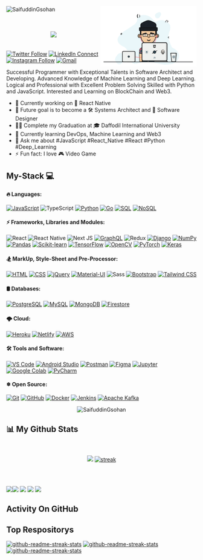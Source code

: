 <!--
✨ SaiaN ✨
-->

<a href="https://saifuddingsohan.github.io/me/"><img width="255" align="right" src="https://github.com/SaifuddinGsohan/S.-M.-Sohan/blob/main/gif/web4.gif"></a>
<p align="left"> <img src="https://komarev.com/ghpvc/?username=SaifuddinGsohan&label=Profile%20views&color=0e75b6&style=flat" alt="SaifuddinGsohan" /> </p>

# <a href="https://saifuddingsohan.github.io/me/"><p align='center'><img src="https://readme-typing-svg.herokuapp.com?color=fff53a&size=25&center=true&vCenter=true&width=433&height=75&lines=I%27m+S.+M.+SOHAN;Software+Developer;%40SaifuddinGsohan"></p></a>


[![Twitter Follow](https://img.shields.io/badge/%20-Follow-black?color=14171A&labelColor=37474f&logo=twitter&logoColor=4fc3f7)](https://twitter.com/SaifuddinTsohan)
[![LinkedIn Connect](https://img.shields.io/badge/%20-Connect-black?color=14171A&labelColor=212121&logo=linkedin&logoColor=ffcc80)](https://www.linkedin.com/in/saifuddin-sohan)
[![Instagram Follow](https://img.shields.io/badge/%20-Follow-black?color=14171A&labelColor=d81b60&logo=instagram&logoColor=ffffff)](https://www.instagram.com/saifuddin_sohan/)
[![Gmail](https://img.shields.io/badge/%20-Send%20Mail-black?color=14171A&labelColor=ef5350&logo=gmail&logoColor=ffffff)](mailto:sm.sohan586@gmail.com?subject=From%20GitHub&cc=sm.sohan586@gmail.com&body=Hi,%20there.%20Found%20you%20from%20GitHub.)

Successful Programmer with Exceptional Talents in Software Architect and Developing. Advanced Knowledge of Machine Learning and Deep Learning. Logical and Professional with Excellent Problem Solving Skilled with Python and JavaScript. Interested and Learning on BlockChain and Web3.

- 🔭 Currently working on 💼 React Native
- 🎯 Future goal is to become a 🛠️ Systems Architect and 🎨 Software Designer
- 👨‍🎓 Complete my Graduation at 🎓 Daffodil International University
- 🌱 Currently learning DevOps, Machine Learning and Web3
- 💬 Ask me about #JavaScript #React_Native #React #Python #Deep_Learning
- ⚡ Fun fact: I love 🎮 Video Game 

## My-Stack 💻

#### 🔥 Languages: 
<a href="https://github.com/search?q=user%SaifuddinGsohan+is%3Arepo+language%3Ajavascript"><img alt="JavaScript" src="https://img.shields.io/badge/JavaScript%20-%23F7DF1E.svg?logo=javascript&logoColor=black"></a>
![TypeScript](https://img.shields.io/badge/typescript-%23007ACC.svg?style=flat-square&logo=typescript&logoColor=white)
<a href="https://github.com/search?q=user%SaifuddinGsohan+is%3Arepo+language%3Apython"><img alt="Python" src="https://img.shields.io/badge/Python%20-%2314354C.svg?logo=python&logoColor=white"></a>
<a href="https://github.com/search?q=user%SaifuddinGsohan+is%3Arepo+language%3Ago"><img alt="Go" src="https://img.shields.io/badge/Go-00ADD8?logo=go&logoColor=white"></a>
<a href="https://github.com/search?q=user%SaifuddinGsohan+is%3Arepo+language%3Asql"><img alt="SQL" src="https://img.shields.io/badge/SQL%20-%23025E8C.svg?logo=amazon-dynamodb&logoColor=white"></a>
<a href="https://github.com/search?q=user%SaifuddinGsohan+is%3Arepo+language%3Anosql"><img alt="NoSQL" src="https://img.shields.io/badge/NoSQL-23025E?logo=nosql&logoColor=white"></a>
<br>

#### ⚡ Frameworks, Libraries and Modules:  
![React](https://img.shields.io/badge/react-%2320232a.svg?style=flat-square&logo=react&logoColor=%2361DAFB)
![React Native](https://img.shields.io/badge/react_native-%2320232a.svg?style=flat-square&logo=react&logoColor=%2361DAFB)
![Next JS](https://img.shields.io/badge/Next-black?style=flat-square&logo=next.js&logoColor=white)
<a href="#"><img alt="GraphQL" src="https://img.shields.io/badge/GraphQL-%23E434AA.svg?logo=graphql&logoColor=white"></a>
![Redux](https://img.shields.io/badge/redux-%23593d88.svg?style=flat-square&logo=redux&logoColor=white)
<a href="#"><img alt="Django" src="https://img.shields.io/badge/Django%20-%2325A162.svg?logo=django&logoColor=white"></a>
<a href="#"><img alt="NumPy" src="https://img.shields.io/badge/Numpy%20-%23013243.svg?logo=numpy&logoColor=white"></a>
<a href="#"><img alt="Pandas" src="https://img.shields.io/badge/Pandas%20-%23150458.svg?logo=pandas&logoColor=white"></a>
<a href="#"><img alt="Scikit-learn" src="https://img.shields.io/badge/Scikit-learn%20-%2320232a.svg?logo=scikit-learn&logoColor=%2361DAFB"></a>
<a href="#"><img alt="TensorFlow" src="https://img.shields.io/badge/TensorFlow-%23FF6F00.svg?logo=tensorflow&logoColor=white"></a>
<a href="#"><img alt="OpenCV" src="https://img.shields.io/badge/OpenCV-%23FF6F61.svg?logo=opencv&logoColor=white"></a>
<a href="#"><img alt="PyTorch" src="https://img.shields.io/badge/PyTorch-%23EE4C2C.svg?logo=pytorch&logoColor=white"></a>
<a href="#"><img alt="Keras" src="https://img.shields.io/badge/Keras-%23D00000.svg?logo=keras&logoColor=white"></a>
<br>

#### 🏂 MarkUp, Style-Sheet and Pre-Processor:
<a href="https://github.com/search?q=user%SaifuddinGsohan+is%3Arepo+language%3Ahtml"><img alt="HTML" src="https://img.shields.io/badge/HTML%20-%23E34F26.svg?logo=html5&logoColor=white"></a> 
<a href="https://github.com/search?q=user%SaifuddinGsohan+is%3Arepo+language%3Acss"><img alt="CSS" src="https://img.shields.io/badge/CSS%20-%231572B6.svg?logo=css3&logoColor=white"></a>
<a href="#"><img alt="jQuery" src="https://img.shields.io/badge/jQuery-%230769AD.svg?logo=jquery&logoColor=white"></a>
<a href="#"><img alt="Material-UI" src="https://img.shields.io/badge/Material--UI-%230081CB.svg?logo=material-ui&logoColor=white"></a>
![Sass](https://img.shields.io/twitter/url?label=Sass&logo=sass&style=social&url=https%3A%2F%2Fgithub.com%2Fruhulaminparvez%2F)
<a href="#"><img alt="Bootstrap" src="https://img.shields.io/badge/Bootstrap-5C2D91?logo=bootstrap&logoColor=white"></a>
<a href="#"><img alt="Tailwind CSS" src="https://img.shields.io/badge/Tailwind_CSS-%231a202c.svg?logo=tailwind-css&logoColor=38b2ac"></a>
<br>

#### 🛢 Databases:
<a href="#"><img alt="PostgreSQL" src ="https://img.shields.io/badge/PostgreSQL-%23316192.svg?logo=postgresql&logoColor=white"></a>
<a href="#"><img alt="MySQL" src="https://img.shields.io/badge/MySQL-%2300f.svg?logo=mysql&logoColor=white"></a>
<a href="#"><img alt="MongoDB" src ="https://img.shields.io/badge/MongoDB-%234ea94b.svg?logo=mongodb&logoColor=white"></a>
<a href="#"><img alt="Firestore" src="https://img.shields.io/badge/Firestore-%23FF5733.svg?logo=firebase&logoColor=white"></a>
<br>

#### 🌩 Cloud:
<a href="#"><img alt="Heroku" src="https://img.shields.io/badge/Heroku%20-%23430098.svg?logo=heroku&logoColor=white"></a>
<a href="#"><img alt="Netlify" src="https://img.shields.io/badge/-Netlify-E8E8E8?logo=Netlify&logoColor=black"></a>
<a href="#"><img alt="AWS" src="https://img.shields.io/badge/AWS-%23FF9900.svg?logo=amazon-aws&logoColor=white"></a>
<br>

#### 🛠 Tools and Software: 
<a href="#"><img alt="VS Code" src="https://img.shields.io/badge/VS%20Code-0078d7.svg?logo=visual-studio-code&logoColor=white"></a>
<a href="#"><img alt="Android Studio" src="https://img.shields.io/badge/Android%20Studio-008678.svg?logo=android-studio&logoColor=white"></a>
<a href="#"><img alt="Postman" src="https://img.shields.io/badge/Postman-FF6C37?logo=postman&logoColor=white"></a>
<a href="#"><img alt="Figma" src="https://img.shields.io/badge/Figma-%23F24E1E.svg?logo=figma&logoColor=white"></a>
<a href="#"><img alt="Jupyter" src="https://img.shields.io/badge/Jupyter%20-%23F37626.svg?logo=Jupyter&logoColor=white"></a>
<a href="#"><img alt="Google Colab" src="https://img.shields.io/badge/Google%20Colab-%23F9AB00.svg?logo=google-colab&logoColor=white"></a>
<a href="#"><img alt="PyCharm" src="https://img.shields.io/badge/PyCharm-18A497?logo=PyCharm&logoColor=white"></a>
<br>

#### ❄ Open Source:
<a href="#"><img alt="Git" src="https://img.shields.io/badge/Git%20-%23F05033.svg?logo=git&logoColor=white"></a>
<a href="#"><img alt="GitHub" src="https://img.shields.io/badge/GitHub-%23327FC7.svg?logo=github&logoColor=white"></a>
<a href="#"><img alt="Docker" src="https://img.shields.io/badge/Docker-%232496ED.svg?logo=docker&logoColor=white"></a>
<a href="#"><img alt="Jenkins" src="https://img.shields.io/badge/Jenkins-%232C5263.svg?logo=jenkins&logoColor=white"></a>
<a href="#"><img alt="Apache Kafka" src="https://img.shields.io/badge/Apache%20Kafka-%23000000.svg?logo=apache-kafka&logoColor=white"></a>

<div align="center">
  <p><img src="https://github-readme-stats.vercel.app/api/top-langs?username=SaifuddinGsohan&show_icons=true&locale=en&layout=compact&theme=gruvbox&hide_border=true&bg_color=0D1117" alt="SaifuddinGsohan" /></p>
</div>

## 📊 My Github Stats

  <br/>
  <p align="center">
    <img height="200px" src="https://github-readme-stats.vercel.app/api?username=SaifuddinGsohan&hide_border=true&show_icons=true&count_private=true&theme=gruvbox&bg_color=151515">
  <a href="https://github.com/SaifuddinGsohan">      
<img title="stats" alt="streak" src="https://github-readme-streak-stats.herokuapp.com/?user=SaifuddinGsohan&theme=dark&hide_border=true&stroke=F8D866&bg_color=0D1117&color=F8D866"/>
</a> 
  </p>
  <!--   <a href="https://github.com/SaifuddinGsohan/"><img alt="S. M. Sohan's Github Stats" src="https://github-readme-stats.vercel.app/api?username=SaifuddinGsohan&show_icons=true&count_private=true&theme=react&hide_border=true&bg_color=0D1117" /></a>
  <br/>
  <a href="https://github.com/misbahuddinmuib/github-readme-stats"><img alt="Misbah Uddin Muib's Top Languages" src="https://github-readme-stats.vercel.app/api/top-langs/?username=misbahuddinmuib&langs_count=8&count_private=true&layout=compact&theme=react&hide_border=true&bg_color=0D1117" /></a> -->
  <br/>
 <!--  <a href="https://github.com/SaifuddinGsohan"><img alt="S. M. Sohan's Activity Graph" src="https://activity-graph.herokuapp.com/graph?username=SaifuddinGsohan&bg_color=0D1117&color=F8D866&line=5BCDEC&point=FFFFFF&hide_border=true" /></a> -->
<br/>

  <p align="center" with="100%">
    
[![](https://raw.githubusercontent.com/SaifuddinGsohan/github-profile-summary-cards-example/master/profile-summary-card-output/github_dark/0-profile-details.svg)](https://github.com/SaifuddinGsohan/github-profile-summary-cards-exampl)[![](https://raw.githubusercontent.com/SaifuddinGsohan/github-profile-summary-cards-example/master/profile-summary-card-output/github_dark/3-stats.svg)](https://github.com/SaifuddinGsohan/github-profile-summary-cards-exampl)
[![](https://raw.githubusercontent.com/SaifuddinGsohan/github-profile-summary-cards-example/master/profile-summary-card-output/github_dark/1-repos-per-language.svg)](https://github.com/SaifuddinGsohan/github-profile-summary-cards-exampl) [![](https://raw.githubusercontent.com/SaifuddinGsohan/github-profile-summary-cards-example/master/profile-summary-card-output/github_dark/2-most-commit-language.svg)](https://github.com/SaifuddinGsohan/github-profile-summary-cards-exampl) [![](https://raw.githubusercontent.com/SaifuddinGsohan/github-profile-summary-cards-example/master/profile-summary-card-output/github_dark/4-productive-time.svg)](https://github.com/SaifuddinGsohan/github-profile-summary-cards-exampl)

  </p>
  
## Activity On GitHub

<p align="center">
</p>

## Top Respositorys
  <p align="left">
     <a href="https://github.com/SaifuddinGsohan/"><img width="278" src="https://denvercoder1-github-readme-stats.vercel.app/api/pin/?username=SaifuddinGsohan&repo=vprofile-project&theme=dark&bg_color=0D1117&title_color=F8D866&hide_border=true&icon_color=F8D866&show_icons=false" alt="github-readme-streak-stats"></a>
    <a href="https://github.com/SaifuddinGsohan/"><img width="278" src="https://denvercoder1-github-readme-stats.vercel.app/api/pin/?username=SaifuddinGsohan&repo=typescript-express-mysql-boilerplate&theme=dark&bg_color=0D1117&title_color=F8D866&hide_border=true&icon_color=F8D866&show_icons=false" alt="github-readme-streak-stats"></a>
   <a href="https://github.com/SaifuddinGsohan/"><img width="278" src="https://denvercoder1-github-readme-stats.vercel.app/api/pin/?username=SaifuddinGsohan&repo=improve-english-project&theme=dark&bg_color=0D1117&title_color=F8D866&hide_border=true&icon_color=F8D866&show_icons=false" alt="github-readme-streak-stats"></a>
  </p>


